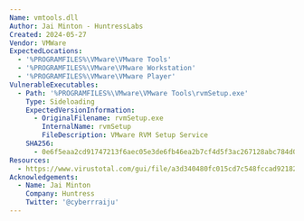 ```yaml
---
Name: vmtools.dll
Author: Jai Minton - HuntressLabs
Created: 2024-05-27
Vendor: VMWare
ExpectedLocations:
  - '%PROGRAMFILES%\VMware\VMware Tools'
  - '%PROGRAMFILES%\VMware\VMware Workstation'
  - '%PROGRAMFILES%\VMware\VMware Player'
VulnerableExecutables:
  - Path: '%PROGRAMFILES%\VMware\VMware Tools\rvmSetup.exe'
    Type: Sideloading
    ExpectedVersionInformation:
      - OriginalFilename: rvmSetup.exe
        InternalName: rvmSetup
        FileDescription: VMware RVM Setup Service
    SHA256:
      - 0e6f5eaa2cd91747213f6aec05e3de6fb46ea2b7cf4d5f3ac267128abc784d00
Resources:
  - https://www.virustotal.com/gui/file/a3d340480fc015cd7c548fccad9218222c37178af95727b612d768d8e4b24964/details
Acknowledgements:
  - Name: Jai Minton
    Company: Huntress
    Twitter: '@cyberrraiju'
---
```


